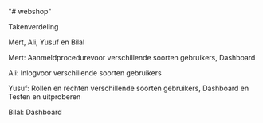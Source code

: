 "# webshop" 

Takenverdeling 

Mert, Ali, Yusuf en Bilal

Mert: Aanmeldprocedurevoor verschillende soorten gebruikers, Dashboard

Ali: Inlogvoor verschillende soorten gebruikers

Yusuf: Rollen en rechten verschillende soorten gebruikers, Dashboard en Testen en uitproberen 

Bilal: Dashboard
